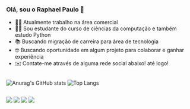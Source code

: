 ### Olá, sou o Raphael Paulo 👋

- 👨‍💻 Atualmente trabalho na área comercial 
- 👨‍🎓 Sou estudante do curso de ciências da computação e também estudo Python
- 📚 Buscando migração de carreira para área de tecnologia
- 🤓 Buscando oportunidade em algum projeto para colaborar e ganhar experiência
- ✉️ Contate-me através de alguma rede social abaixo! até logo! 

##

![Anurag's GitHub stats](https://github-readme-stats.vercel.app/api?username=raphaelp-silva&show_icons=true&theme=tokyonight)
![Top Langs](https://github-readme-stats.vercel.app/api/top-langs/?username=raphaelp-silva&layout=compact&theme=tokyonight)

##
<div>
  <a href="https://instagram.com/raphaelpaulo27" target="_blank"><img src="https://img.shields.io/badge/-Instagram-%23E4405F?style=for-the-badge&logo=instagram&logoColor=white" target="_blank"></a>
 <a href="https://discord.gg/raphaelpaulo27" target="_blank"><img src="https://img.shields.io/badge/Discord-7289DA?style=for-the-badge&logo=discord&logoColor=white" target="_blank"></a> 
  <a href = "mailto:raphaelp.silva@outlook.com"><img src="https://img.shields.io/badge/Microsoft_Outlook-0078D4?style=for-the-badge&logo=microsoft-outlook&logoColor=white" target="_blank"></a>
  <a href="https://www.linkedin.com/in/raphael-silva-44a47114b/" target="_blank"><img src="https://img.shields.io/badge/-LinkedIn-%230077B5?style=for-the-badge&logo=linkedin&logoColor=white" target="_blank"></a> 
  
</div>
